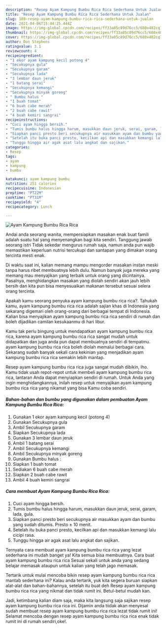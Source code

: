 ```yaml
---
description: "Resep Ayam Kampung Bumbu Rica Rica Sederhana Untuk Jualan"
title: "Resep Ayam Kampung Bumbu Rica Rica Sederhana Untuk Jualan"
slug: 189-resep-ayam-kampung-bumbu-rica-rica-sederhana-untuk-jualan
date: 2021-04-06T15:44:25.444Z
image: https://img-global.cpcdn.com/recipes/ff33a85c89d76cc5/680x482cq70/ayam-kampung-bumbu-rica-rica-foto-resep-utama.jpg
thumbnail: https://img-global.cpcdn.com/recipes/ff33a85c89d76cc5/680x482cq70/ayam-kampung-bumbu-rica-rica-foto-resep-utama.jpg
cover: https://img-global.cpcdn.com/recipes/ff33a85c89d76cc5/680x482cq70/ayam-kampung-bumbu-rica-rica-foto-resep-utama.jpg
author: Don Stephens
ratingvalue: 3.1
reviewcount: 4
recipeingredient:
- "1 ekor ayam kampung kecil potong 4"
- "Secukupnya gula"
- "Secukupnya garam"
- "Secukupnya lada"
- "3 lembar daun jeruk"
- "1 batang serai"
- "Secukupnya kemangi"
- "Secukupnya minyak goreng"
- " Bumbu halus "
- "1 buah tomat"
- "6 buah cabe merah"
- "2 buah cabe rawit"
- "4 buah kemiri sangrai"
recipeinstructions:
- "Cuci ayam hingga bersih."
- "Tumis bumbu halus hingga harum, masukkan daun jeruk, serai, garam, lada, gula."
- "Siapkan panci presto beri secukupnya air masukkan ayam dan bumbu yang sudah ditumis. Presto ± 10 menit."
- "Setelah itu buka panci presto, kecilkan api dan masukkan kemangi lalu cicipi rasa."
- "Tunggu hingga air agak asat lalu angkat dan sajikan."
categories:
- Resep
tags:
- ayam
- kampung
- bumbu

katakunci: ayam kampung bumbu 
nutrition: 251 calories
recipecuisine: Indonesian
preptime: "PT22M"
cooktime: "PT31M"
recipeyield: "4"
recipecategory: Lunch

---
```



![Ayam Kampung Bumbu Rica Rica](https://img-global.cpcdn.com/recipes/ff33a85c89d76cc5/680x482cq70/ayam-kampung-bumbu-rica-rica-foto-resep-utama.jpg)

Andai anda seorang wanita, mempersiapkan masakan enak buat famili adalah suatu hal yang menyenangkan bagi kita sendiri. Tanggung jawab seorang istri Tidak sekedar mengurus rumah saja, namun anda pun wajib memastikan keperluan nutrisi tercukupi dan santapan yang dimakan orang tercinta mesti enak.

Di waktu  saat ini, kalian memang mampu mengorder masakan instan meski tanpa harus ribet membuatnya lebih dulu. Namun banyak juga mereka yang memang mau menyajikan yang terbaik untuk orang yang dicintainya. Pasalnya, menghidangkan masakan yang diolah sendiri akan jauh lebih bersih dan kita pun bisa menyesuaikan makanan tersebut sesuai selera orang tercinta. 



Apakah kamu seorang penyuka ayam kampung bumbu rica rica?. Tahukah kamu, ayam kampung bumbu rica rica adalah sajian khas di Indonesia yang sekarang digemari oleh orang-orang dari berbagai tempat di Indonesia. Kalian bisa menyajikan ayam kampung bumbu rica rica sendiri di rumah dan boleh dijadikan camilan kesukaanmu di hari libur.

Kamu tak perlu bingung untuk mendapatkan ayam kampung bumbu rica rica, karena ayam kampung bumbu rica rica sangat mudah untuk didapatkan dan juga anda pun dapat membuatnya sendiri di tempatmu. ayam kampung bumbu rica rica boleh diolah memalui berbagai cara. Sekarang sudah banyak sekali cara kekinian yang menjadikan ayam kampung bumbu rica rica semakin lebih mantap.

Resep ayam kampung bumbu rica rica juga sangat mudah dibikin, lho. Kamu tidak usah repot-repot untuk membeli ayam kampung bumbu rica rica, lantaran Anda dapat menyiapkan sendiri di rumah. Untuk Anda yang ingin menghidangkannya, inilah resep untuk menyajikan ayam kampung bumbu rica rica yang nikamat yang bisa Kamu coba sendiri.

<!--inarticleads1-->

##### Bahan-bahan dan bumbu yang digunakan dalam pembuatan Ayam Kampung Bumbu Rica Rica:

1. Gunakan 1 ekor ayam kampung kecil (potong 4)
1. Gunakan Secukupnya gula
1. Ambil Secukupnya garam
1. Siapkan Secukupnya lada
1. Gunakan 3 lembar daun jeruk
1. Ambil 1 batang serai
1. Ambil Secukupnya kemangi
1. Ambil Secukupnya minyak goreng
1. Gunakan  Bumbu halus :
1. Siapkan 1 buah tomat
1. Sediakan 6 buah cabe merah
1. Siapkan 2 buah cabe rawit
1. Ambil 4 buah kemiri sangrai




<!--inarticleads2-->

##### Cara membuat Ayam Kampung Bumbu Rica Rica:

1. Cuci ayam hingga bersih.
1. Tumis bumbu halus hingga harum, masukkan daun jeruk, serai, garam, lada, gula.
1. Siapkan panci presto beri secukupnya air masukkan ayam dan bumbu yang sudah ditumis. Presto ± 10 menit.
1. Setelah itu buka panci presto, kecilkan api dan masukkan kemangi lalu cicipi rasa.
1. Tunggu hingga air agak asat lalu angkat dan sajikan.




Ternyata cara membuat ayam kampung bumbu rica rica yang lezat sederhana ini mudah banget ya! Kita semua bisa membuatnya. Cara buat ayam kampung bumbu rica rica Sesuai sekali untuk anda yang sedang belajar memasak ataupun untuk kalian yang telah jago memasak.

Tertarik untuk mulai mencoba bikin resep ayam kampung bumbu rica rica mantab sederhana ini? Kalau anda tertarik, yuk kita segera buruan siapkan alat-alat dan bahan-bahannya, setelah itu buat deh Resep ayam kampung bumbu rica rica yang nikmat dan tidak rumit ini. Betul-betul mudah kan. 

Jadi, ketimbang kalian diam saja, maka kita langsung saja sajikan resep ayam kampung bumbu rica rica ini. Dijamin anda tiidak akan menyesal sudah membuat resep ayam kampung bumbu rica rica lezat tidak rumit ini! Selamat mencoba dengan resep ayam kampung bumbu rica rica enak tidak rumit ini di rumah sendiri,oke!.

